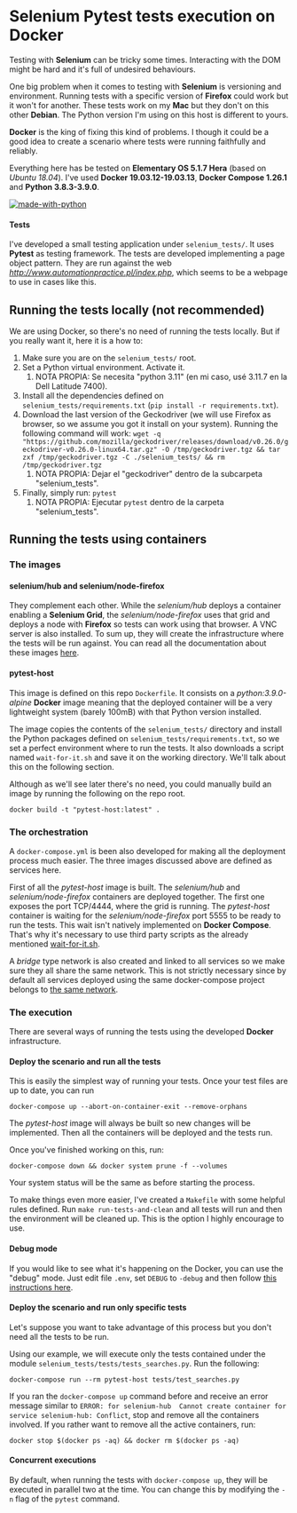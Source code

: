 # Selenium Pytest tests execution on Docker
Testing with **Selenium** can be tricky some times. Interacting with the DOM might be hard and it's full of undesired
behaviours.

One big problem when it comes to testing with **Selenium** is versioning and environment. Running tests with a specific
version of **Firefox** could work but it won't for another. These tests work on my **Mac** but they don't on this other **Debian**. The Python version I'm using on this host is different to yours.

**Docker** is the king of fixing this kind of problems. I though it could be a good idea to create a scenario where
tests were running faithfully and reliably.

Everything here has be tested on **Elementary OS 5.1.7 Hera** (based on _Ubuntu 18.04_). I've used
**Docker 19.03.12-19.03.13**, **Docker Compose 1.26.1** and **Python 3.8.3-3.9.0**.

[![made-with-python](https://img.shields.io/badge/Made%20with-Python-1f425f.svg)](https://www.python.org/)

#### Tests
I've developed a small testing application under `selenium_tests/`. It uses **Pytest** as testing framework.
The tests are developed implementing a page object pattern.
They are run against the web _http://www.automationpractice.pl/index.php_, which seems to be a webpage to use in cases like this.

## Running the tests locally (not recommended)
We are using Docker, so there's no need of running the tests locally. But if you really want it, here it is a how to:

1) Make sure you are on the `selenium_tests/` root.
2) Set a Python virtual environment. Activate it.
   1) NOTA PROPIA: Se necesita "python 3.11" (en mi caso, usé 3.11.7 en la Dell Latitude 7400). 
3) Install all the dependencies defined on `selenium_tests/requirements.txt` (`pip install -r requirements.txt`).
4) Download the last version of the Geckodriver (we will use Firefox as browser, so we assume you got it install on your system).
Running the following command will work:
`
wget -q "https://github.com/mozilla/geckodriver/releases/download/v0.26.0/geckodriver-v0.26.0-linux64.tar.gz" -O /tmp/geckodriver.tgz && tar zxf /tmp/geckodriver.tgz -C ./selenium_tests/ && rm /tmp/geckodriver.tgz
`
   1) NOTA PROPIA: Dejar el "geckodriver" dentro de la subcarpeta "selenium_tests". 
5) Finally, simply run: `pytest`
   1) NOTA PROPIA: Ejecutar `pytest` dentro de la carpeta "selenium_tests".

## Running the tests using containers
### The images
#### selenium/hub and selenium/node-firefox
They complement each other. While the _selenium/hub_ deploys a container enabling a **Selenium Grid**, the
_selenium/node-firefox_ uses that grid and deploys a node with **Firefox** so tests can work using that browser.
A VNC server is also installed. To sum up, they will create the infrastructure where the tests will be run against.
You can read all the documentation about these images [here](https://github.com/SeleniumHQ/docker-selenium).

#### pytest-host
This image is defined on this repo `Dockerfile`. It consists on a _python:3.9.0-alpine_ **Docker** image meaning that
the deployed container will be a very lightweight system (barely 100mB) with that Python version installed.

The image copies the contents of the `selenium_tests/` directory and install the Python packages defined on
`selenium_tests/requirements.txt`, so we set a perfect environment where to run the tests. It also downloads a script
named `wait-for-it.sh` and save it on the working directory. We'll talk about this on the following section.

Although as we'll see later there's no need, you could manually build an image by running the following on the repo root.
```
docker build -t "pytest-host:latest" .
```

### The orchestration
A `docker-compose.yml` is been also developed for making all the deployment process much easier. The three images
discussed above are defined as services here.

First of all the _pytest-host_ image is built. The _selenium/hub_ and _selenium/node-firefox_ containers are deployed
together. The first one exposes the port TCP/4444, where the grid is running. The _pytest-host_ container is waiting for the 
_selenium/node-firefox_ port 5555 to be ready to run the tests. This wait isn't natively implemented on **Docker Compose**.
That's why it's necessary to use third party scripts as the already mentioned
[wait-for-it.sh](https://github.com/vishnubob/wait-for-it).

A _bridge_ type network is also created and linked to all services so we make sure they all share the same network.
This is not strictly necessary since by default all services deployed using the same docker-compose project belongs to
[the same network](https://docs.docker.com/compose/networking/).

### The execution
There are several ways of running the tests using the developed **Docker** infrastructure.

#### Deploy the scenario and run all the tests
This is easily the simplest way of running your tests. Once your test files are up to date, you can run
```
docker-compose up --abort-on-container-exit --remove-orphans 
```
The _pytest-host_ image will always be built so new changes will be implemented. Then all the containers will be
deployed and the tests run.

Once you've finished working on this, run:
```
docker-compose down && docker system prune -f --volumes
```

Your system status will be the same as before starting the process.

To make things even more easier, I've created a `Makefile` with some helpful rules defined. Run `make run-tests-and-clean`
and all tests will run and then the environment will be cleaned up. This is the option I highly encourage to use.

#### Debug mode
If you would like to see what it's happening on the Docker, you can use the "debug" mode. Just edit
file `.env`, set `DEBUG` to `-debug` and then follow [this instructions here](https://github.com/SeleniumHQ/docker-selenium#debugging).

#### Deploy the scenario and run only specific tests
Let's suppose you want to take advantage of this process but you don't need all the tests to be run.

Using our example, we will execute only the tests contained under the module `selenium_tests/tests/tests_searches.py`.
Run the following:
```
docker-compose run --rm pytest-host tests/test_searches.py
```

If you ran the `docker-compose up` command before and receive an error message similar to
`ERROR: for selenium-hub  Cannot create container for service selenium-hub: Conflict`, stop and remove all the
containers involved. If you rather want to remove all the active containers, run:
```
docker stop $(docker ps -aq) && docker rm $(docker ps -aq)
```

#### Concurrent executions
By default, when running the tests with `docker-compose up`, they will be executed in parallel two at the time. 
You can change this by modifying the `-n` flag of the `pytest` command.
